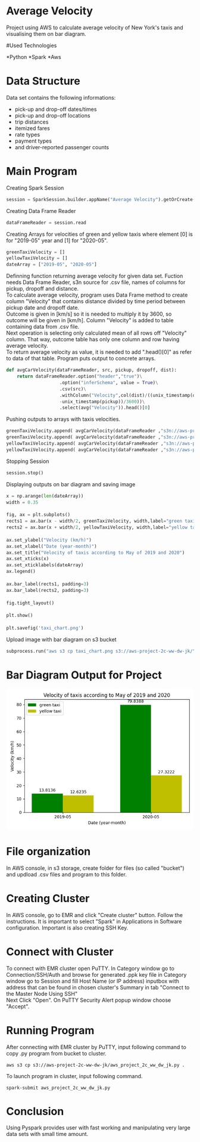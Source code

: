 # Average Velocity
Project using AWS to calculate average velocity of New York's taxis and visualising them on bar diagram.

#Used Technologies

*Python
*Spark
*Aws

# Data Structure
Data set contains the following informations:

* pick-up and drop-off dates/times
* pick-up and drop-off locations
* trip distances
* itemized fares
* rate types
* payment types
* and driver-reported passenger counts

# Main Program
Creating Spark Session  
```python
session = SparkSession.builder.appName("Average Velocity").getOrCreate()
``` 
Creating Data Frame Reader
```python
dataFrameReader = session.read
```
Creating Arrays for velocities of green and yellow taxis where element [0] is for "2019-05" year and [1] for "2020-05".
```python
greenTaxiVelocity = []
yellowTaxiVelocity = []
dateArray = ["2019-05", "2020-05"]
```

Definning function returning average velocity for given data set. Fuction needs Data Frame Reader, s3n source for .csv file, names of columns for pickup, dropoff and distance.  
To calculate average velocity, program uses Data Frame method to create column "Velocity" that contains distance divided by time period between pickup date and dropoff date.  
Outcome is given in [km/s] so it is needed to multiply it by 3600, so outcome will be given in [km/h]. Column "Velocity" is added to table containing data from .csv file.  
Next operation is selecting only calculated mean of all rows off "Velocity" column. That way, outcome table has only one column and row having average velocity.  
To return average velocity as value, it is needed to add ".head()[0]" as refer to data of that table. Program puts output to concrete arrays.  
```python
def avgCarVelocity(dataFrameReader, src, pickup, dropoff, dist):
    return dataFrameReader.option("header","true")\
                    .option("inferSchema", value = True)\
                    .csv(src)\
                    .withColumn("Velocity",col(dist)/((unix_timestamp(dropoff)\
                    -unix_timestamp(pickup))/3600))\
                    .select(avg("Velocity")).head()[0]
```

Pushing outputs to arrays with taxis velocities.  
```python
greenTaxiVelocity.append( avgCarVelocity(dataFrameReader ,"s3n://aws-project-2c-ww-dw-jk/green_tripdata_2019-05.csv","lpep_pickup_datetime","lpep_dropoff_datetime","trip_distance"))
greenTaxiVelocity.append( avgCarVelocity(dataFrameReader ,"s3n://aws-project-2c-ww-dw-jk/green_tripdata_2020-05.csv","lpep_pickup_datetime","lpep_dropoff_datetime","trip_distance"))
yellowTaxiVelocity.append( avgCarVelocity(dataFrameReader ,"s3n://aws-project-2c-ww-dw-jk/yellow_tripdata_2019-05.csv","tpep_pickup_datetime","tpep_dropoff_datetime","trip_distance"))
yellowTaxiVelocity.append( avgCarVelocity(dataFrameReader ,"s3n://aws-project-2c-ww-dw-jk/yellow_tripdata_2020-05.csv","tpep_pickup_datetime","tpep_dropoff_datetime","trip_distance"))
```

Stopping Session  
```python
session.stop()
```

Displaying outputs on bar diagram and saving image   
```python
x = np.arange(len(dateArray))
width = 0.35

fig, ax = plt.subplots()
rects1 = ax.bar(x - width/2, greenTaxiVelocity, width,label="green taxi",color = "g",)
rects2 = ax.bar(x + width/2, yellowTaxiVelocity, width,label="yellow taxi", color="y")

ax.set_ylabel("Velocity (km/h)")
ax.set_xlabel("Date (year-month)")
ax.set_title("Velocity of taxis according to May of 2019 and 2020")
ax.set_xticks(x)
ax.set_xticklabels(dateArray)
ax.legend()

ax.bar_label(rects1, padding=3)
ax.bar_label(rects2, padding=3)

fig.tight_layout()

plt.show()

plt.savefig('taxi_chart.png')
```

Upload image with bar diagram on s3 bucket  
```python
subprocess.run("aws s3 cp taxi_chart.png s3://aws-project-2c-ww-dw-jk/", stdout=subprocess.PIPE, stderr = subprocess.PIPE, shell = True)
```

# Bar Diagram Output for Project

![diagram](https://github.com/WozniakDominik/AESID/blob/master/taxi_chart.png)

# File organization
In AWS console, in s3 storage, create folder for files (so called "bucket") and updload .csv files and program to this folder.

# Creating Cluster
In AWS console, go to EMR and click "Create cluster" button. Follow the instructions. It is important to select "Spark" in Applications in Software configuration. Important
is also creating SSH Key.

# Connect with Cluster
To connect with EMR cluster open PuTTY. In Category window go to Connection/SSH/Auth and browse for generated .ppk key file
in Category window go to Session and fill Host Name (or IP address) inputbox with address that can be found in chosen cluster's Summary in tab "Connect to the Master Node Using SSH"  
Next Click "Open". On PuTTY Security Alert popup window choose "Accept".

# Running Program
After connecting with EMR cluster by PuTTY, input following command to copy .py program from bucket to cluster.  
```console
aws s3 cp s3://aws-project-2c-ww-dw-jk/aws_project_2c_ww_dw_jk.py .
```

To launch program in cluster, input following command.  
```console
spark-submit aws_project_2c_ww_dw_jk.py
```

# Conclusion
Using Pyspark provides user with fast working and manipulating very large data sets with small time amount.
